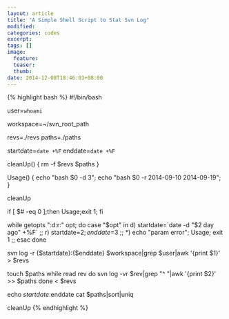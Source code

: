 ```yaml
---
layout: article
title: "A Simple Shell Script to Stat Svn Log"
modified:
categories: codes
excerpt:
tags: []
image:
  feature:
  teaser:
  thumb:
date: 2014-12-08T18:46:03+08:00
---
```


{% highlight bash %}
#!/bin/bash

user=`whoami`

workspace=~/svn_root_path

revs=./revs
paths=./paths

startdate=`date +%F`
enddate=`date +%F`

cleanUp() {
    rm -f $revs $paths
}

Usage() {
    echo "bash $0 -d 3";
    echo "bash $0 -r 2014-09-10 2014-09-19";
}

cleanUp

if [ $# -eq 0 ];then
    Usage;exit 1;
fi

while getopts ":d:r:" opt; do
    case "$opt" in
        d) startdate=`date -d "$2 day ago" +%F`
            ;;
        r) startdate=$2; enddate=$3
            ;;
        *) echo "param error"; Usage; exit 1
            ;;
    esac
done

svn log -r {$startdate}:{$enddate} $workspace|grep $user|awk '{print $1}' > $revs

touch $paths
while read rev
do
    svn log -vr $rev|grep "^ "|awk '{print $2}' >> $paths
done < $revs

echo $startdate:$enddate
cat $paths|sort|uniq

cleanUp
{% endhighlight %}
